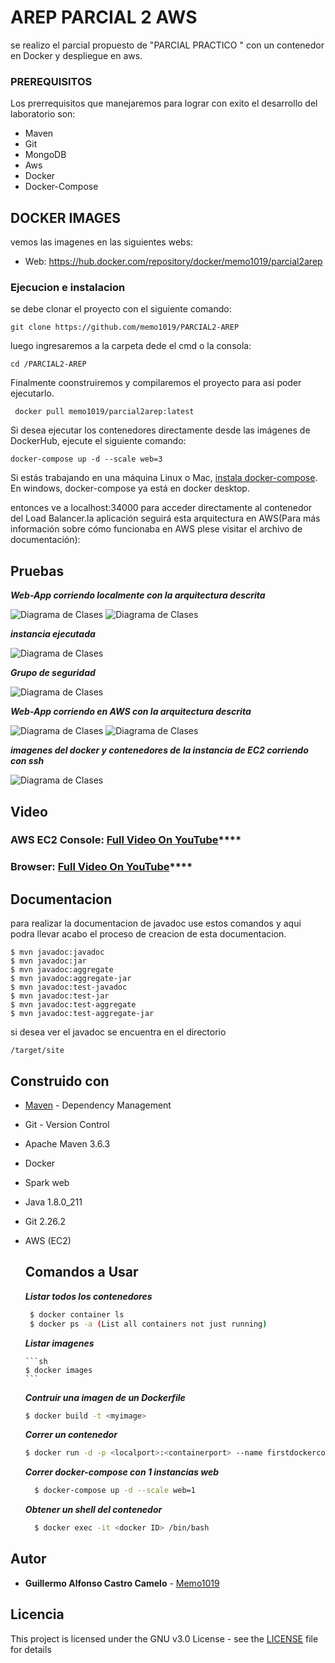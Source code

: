 # AREP PARCIAL 2 AWS

se realizo el parcial propuesto de "PARCIAL PRACTICO " con un contenedor en Docker y despliegue en aws.


### PREREQUISITOS

Los prerrequisitos que manejaremos para lograr con exito el desarrollo del laboratorio son:
- Maven
- Git
- MongoDB
- Aws
- Docker
- Docker-Compose
## DOCKER IMAGES

 vemos las imagenes en las siguientes webs:

- Web:
    https://hub.docker.com/repository/docker/memo1019/parcial2arep


### Ejecucion e instalacion
se debe clonar el proyecto con el siguiente comando:

```
git clone https://github.com/memo1019/PARCIAL2-AREP
```
luego ingresaremos a la carpeta dede el cmd o la consola:
```
cd /PARCIAL2-AREP
```
Finalmente coonstruiremos y compilaremos el proyecto para asi poder ejecutarlo.
```
 docker pull memo1019/parcial2arep:latest
```

Si desea ejecutar los contenedores directamente desde las imágenes de DockerHub, ejecute el siguiente comando:
```
docker-compose up -d --scale web=3
```
Si estás trabajando en una máquina Linux o Mac, [instala docker-compose](https://docs.docker.com/compose/install/).
En windows, docker-compose ya está en docker desktop.

entonces ve a localhost:34000 para acceder directamente al contenedor del Load Balancer.la aplicación seguirá esta arquitectura en AWS(Para más información sobre cómo funcionaba en AWS plese visitar el archivo de documentación):

## Pruebas

***Web-App corriendo localmente con la arquitectura descrita***

![Diagrama de Clases](/images/prueba1cos.png)
![Diagrama de Clases](/images/prueba1acos.png)

***instancia ejecutada***


![Diagrama de Clases](/images/prueba3.png)

***Grupo de seguridad***


![Diagrama de Clases](/images/prueba5.png)

***Web-App corriendo en AWS con la arquitectura descrita***


![Diagrama de Clases](/images/prueba2cos.png)
![Diagrama de Clases](/images/prueba2acos.png)

***imagenes del docker y contenedores de la instancia de EC2 corriendo con ssh***


![Diagrama de Clases](/images/prueba4.png)

## Video
### AWS EC2 Console: [Full Video On YouTube](https://youtu.be/wpiPijoD4uM)****
### Browser: [Full Video On YouTube](https://youtu.be/wpiPijoD4uM)****
## Documentacion
para realizar la documentacion de javadoc use estos comandos y aqui podra llevar acabo el proceso de creacion de esta documentacion.
```
$ mvn javadoc:javadoc
$ mvn javadoc:jar
$ mvn javadoc:aggregate
$ mvn javadoc:aggregate-jar
$ mvn javadoc:test-javadoc
$ mvn javadoc:test-jar
$ mvn javadoc:test-aggregate
$ mvn javadoc:test-aggregate-jar
```
si desea ver el javadoc se encuentra en el directorio
```
/target/site
```


## Construido con

* [Maven](https://maven.apache.org/) - Dependency Management
* Git - Version Control    
* Apache Maven 3.6.3
* Docker
* Spark web
* Java 1.8.0_211
* Git 2.26.2
* AWS (EC2)
   
  ## Comandos a Usar
  
  ***Listar todos los contenedores***
  
   ```sh
    $ docker container ls 
    $ docker ps -a (List all containers not just running)
   ```
     
    ***Listar imagenes***

      ```sh
      $ docker images  
      ```

  ***Contruir una imagen de un Dockerfile***

     ```sh
    $ docker build -t <myimage> 
     ```
   ***Correr un contenedor***

    ```sh
    $ docker run -d -p <localport>:<containerport> --name firstdockercontainer <image> 
  ```
   ***Correr docker-compose con 1 instancias web***

  ```sh
    $ docker-compose up -d --scale web=1
  ```

   ***Obtener un shell del contenedor***

  ```sh
    $ docker exec -it <docker ID> /bin/bash
  ```

## Autor

* **Guillermo Alfonso Castro Camelo** - [Memo1019](https://github.com/memo1019)

## Licencia

This project is licensed under the GNU v3.0 License - see the [LICENSE](LICENSE.txt) file for details
